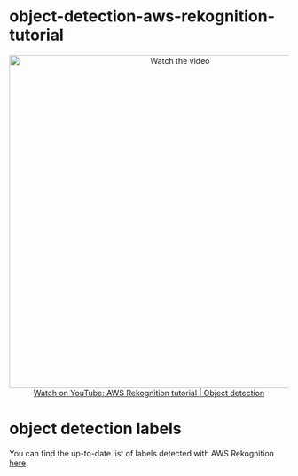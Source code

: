 #  object-detection-aws-rekognition-tutorial

<p align="center">
<a href="[https://www.youtube.com/watch?v=C9H_v44670s](https://www.youtube.com/watch?v=J7gFN0GqU7M)">
    <img width="600" src="[https://utils-computervisiondeveloper.s3.amazonaws.com/thumbnails/with_play_button/aws_reko_zebra.jpg](https://www.canva.com/design/DAGNedkK6Cg/sMu5pGNuPiF4TD2f0q0TwQ/view?utm_content=DAGNedkK6Cg&utm_campaign=designshare&utm_medium=link&utm_source=editor)" alt="Watch the video">
    </br>Watch on YouTube: AWS Rekognition tutorial | Object detection
</a>
</p>


# object detection labels

You can find the up-to-date list of labels detected with AWS Rekognition [here](https://docs.aws.amazon.com/rekognition/latest/dg/labels.html).
